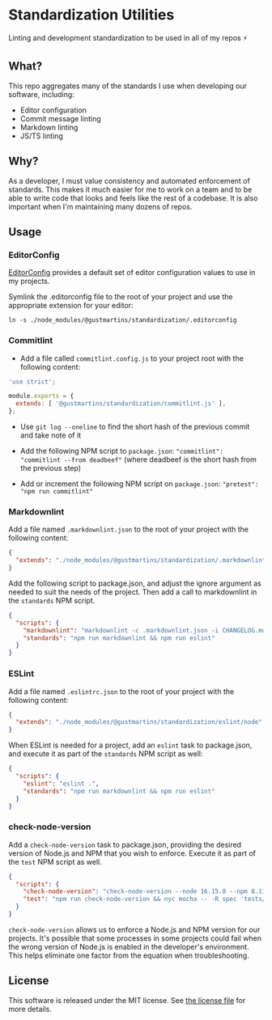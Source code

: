 # Standardization Utilities

Linting and development standardization to be used in all of my repos :zap:

## What?

This repo aggregates many of the standards I use when developing our software, including:

  * Editor configuration
  * Commit message linting
  * Markdown linting
  * JS/TS linting

## Why?

As a developer, I must value consistency and automated enforcement of standards. This
makes it much easier for me to work on a team and to be able to write code that looks and
feels like the rest of a codebase. It is also important when I'm maintaining many dozens
of repos.

## Usage

### EditorConfig

[EditorConfig](https://editorconfig.org/) provides a default set of editor configuration
values to use in my projects.

Symlink the .editorconfig file to the root of your project and use the appropriate
extension for your editor:

`ln -s ./node_modules/@gustmartins/standardization/.editorconfig`

### Commitlint

  * Add a file called `commitlint.config.js` to your project root with the following
  content:

  ```javascript
  'use strict';

  module.exports = {
    extends: [ '@gustmartins/standardization/commitlint.js' ],
  };
  ```

  * Use `git log --oneline` to find the short hash of the previous commit and take note of
  it
  * Add the following NPM script to `package.json`:
    `"commitlint": "commitlint --from deadbeef"` (where deadbeef is the short hash from
    the previous step)

  * Add or increment the following NPM script on `package.json`:
    `"pretest": "npm run commitlint"`

### Markdownlint

Add a file named `.markdownlint.json` to the root of your project with the following
content:

```json
{
  "extends": "./node_modules/@gustmartins/standardization/.markdownlint.json"
}
```

Add the following script to package.json, and adjust the ignore argument as needed to suit
the needs of the project. Then add a call to markdownlint in the `standards` NPM script.

```json
{
  "scripts": {
    "markdownlint": "markdownlint -c .markdownlint.json -i CHANGELOG.md '{,!(node_modules)/**/}*.md'",
    "standards": "npm run markdownlint && npm run eslint"
  }
}
```

### ESLint

Add a file named `.eslintrc.json` to the root of your project with the following content:

```json
{
  "extends": "./node_modules/@gustmartins/standardization/eslint/node"
}
```

When ESLint is needed for a project, add an `eslint` task to package.json, and execute it
as part of the `standards` NPM script as well:

```json
{
  "scripts": {
    "eslint": "eslint .",
    "standards": "npm run markdownlint && npm run eslint"
  }
}
```

### check-node-version

Add a `check-node-version` task to package.json, providing the desired version of Node.js
and NPM that you wish to enforce. Execute it as part of the `test` NPM script as well.

```json
{
  "scripts": {
    "check-node-version": "check-node-version --node 16.15.0 --npm 8.11.0",
    "test": "npm run check-node-version && nyc mocha -- -R spec 'tests/**/*.test.js'"
  }
}
```

`check-node-version` allows us to enforce a Node.js and NPM version for our projects. It's
possible that some processes in some projects could fail when the wrong version of Node.js
is enabled in the developer's environment. This helps eliminate one factor from the
equation when troubleshooting.

## License

This software is released under the MIT license. See [the license file](LICENSE) for more
details.
